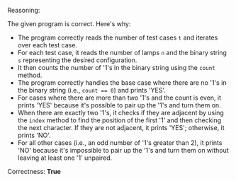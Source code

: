 Reasoning:

The given program is correct. Here's why:

*   The program correctly reads the number of test cases `t` and iterates over each test case.
*   For each test case, it reads the number of lamps `n` and the binary string `s` representing the desired configuration.
*   It then counts the number of '1's in the binary string using the `count` method.
*   The program correctly handles the base case where there are no '1's in the binary string (i.e., `count == 0`) and prints 'YES'.
*   For cases where there are more than two '1's and the count is even, it prints 'YES' because it's possible to pair up the '1's and turn them on.
*   When there are exactly two '1's, it checks if they are adjacent by using the `index` method to find the position of the first '1' and then checking the next character. If they are not adjacent, it prints 'YES'; otherwise, it prints 'NO'.
*   For all other cases (i.e., an odd number of '1's greater than 2), it prints 'NO' because it's impossible to pair up the '1's and turn them on without leaving at least one '1' unpaired.

Correctness: **True**